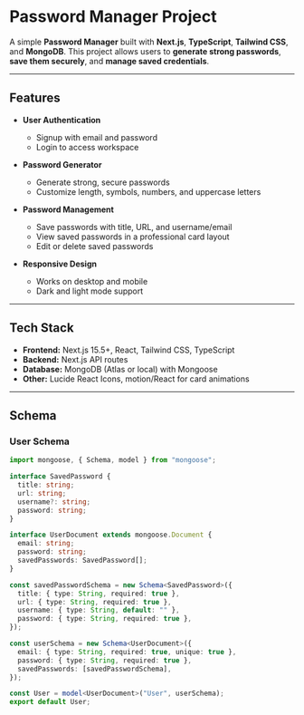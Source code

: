 # Password Manager Project

A simple **Password Manager** built with **Next.js**, **TypeScript**, **Tailwind CSS**, and **MongoDB**. This project allows users to **generate strong passwords**, **save them securely**, and **manage saved credentials**.  

---

## Features

- **User Authentication**  
  - Signup with email and password  
  - Login to access workspace  

- **Password Generator**  
  - Generate strong, secure passwords  
  - Customize length, symbols, numbers, and uppercase letters  

- **Password Management**  
  - Save passwords with title, URL, and username/email  
  - View saved passwords in a professional card layout  
  - Edit or delete saved passwords  

- **Responsive Design**  
  - Works on desktop and mobile  
  - Dark and light mode support  

---

## Tech Stack

- **Frontend:** Next.js 15.5+, React, Tailwind CSS, TypeScript  
- **Backend:** Next.js API routes  
- **Database:** MongoDB (Atlas or local) with Mongoose  
- **Other:** Lucide React Icons, motion/React for card animations  

---

## Schema

### User Schema

```ts
import mongoose, { Schema, model } from "mongoose";

interface SavedPassword {
  title: string;
  url: string;
  username?: string;
  password: string;
}

interface UserDocument extends mongoose.Document {
  email: string;
  password: string;
  savedPasswords: SavedPassword[];
}

const savedPasswordSchema = new Schema<SavedPassword>({
  title: { type: String, required: true },
  url: { type: String, required: true },
  username: { type: String, default: "" },
  password: { type: String, required: true },
});

const userSchema = new Schema<UserDocument>({
  email: { type: String, required: true, unique: true },
  password: { type: String, required: true },
  savedPasswords: [savedPasswordSchema],
});

const User = model<UserDocument>("User", userSchema);
export default User;
